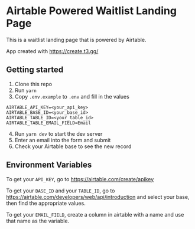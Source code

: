 # Airtable Powered Waitlist Landing Page

This is a waitlist landing page that is powered by Airtable.

App created with https://create.t3.gg/

## Getting started

1. Clone this repo
2. Run `yarn`
3. Copy `.env.example` to `.env` and fill in the values

```
AIRTABLE_API_KEY=<your_api_key>
AIRTABLE_BASE_ID=<your_base_id>
AIRTABLE_TABLE_ID=<your_table_id>
AIRTABLE_TABLE_EMAIL_FIELD=Email
```

4. Run `yarn dev` to start the dev server
5. Enter an email into the form and submit
6. Check your Airtable base to see the new record

## Environment Variables

To get your `API_KEY`, go to https://airtable.com/create/apikey

To get your `BASE_ID` and your `TABLE_ID`, go to https://airtable.com/developers/web/api/introduction and select your base, then find the appropriate values.

To get your `EMAIL_FIELD`, create a column in airtable with a name and use that name as the variable.
